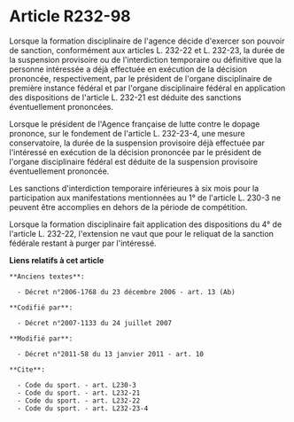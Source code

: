 # Article R232-98

Lorsque la formation disciplinaire de l'agence décide d'exercer son pouvoir de sanction, conformément aux articles L. 232-22
et L. 232-23, la durée de la suspension provisoire ou de l'interdiction temporaire ou définitive que la personne intéressée a
déjà effectuée en exécution de la décision prononcée, respectivement, par le président de l'organe disciplinaire de première
instance fédéral et par l'organe disciplinaire fédéral en application des dispositions de l'article L. 232-21 est déduite des
sanctions éventuellement prononcées. 

Lorsque le président de l'Agence française de lutte contre le dopage prononce, sur le fondement de l'article L. 232-23-4, une
mesure conservatoire, la durée de la suspension provisoire déjà effectuée par l'intéressé en exécution de la décision
prononcée par le président de l'organe disciplinaire fédéral est déduite de la suspension provisoire éventuellement
prononcée. 

Les sanctions d'interdiction temporaire inférieures à six mois pour la participation aux manifestations mentionnées au 1° de
l'article L. 230-3 ne peuvent être accomplies en dehors de la période de compétition. 

Lorsque la formation disciplinaire fait application des dispositions du 4° de l'article L. 232-22, l'extension ne vaut que
pour le reliquat de la sanction fédérale restant à purger par l'intéressé.

**Liens relatifs à cet article**

	**Anciens textes**:

	  - Décret n°2006-1768 du 23 décembre 2006 - art. 13 (Ab)

	**Codifié par**:

	  - Décret n°2007-1133 du 24 juillet 2007

	**Modifié par**:

	  - Décret n°2011-58 du 13 janvier 2011 - art. 10

	**Cite**:

	  - Code du sport. - art. L230-3
	  - Code du sport. - art. L232-21
	  - Code du sport. - art. L232-22
	  - Code du sport. - art. L232-23-4
